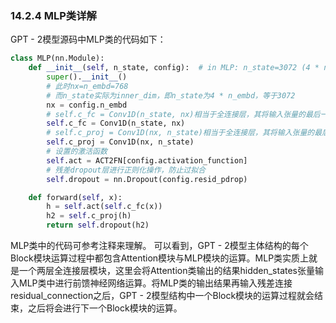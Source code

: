 ### 14.2.4 MLP类详解
GPT - 2模型源码中MLP类的代码如下：
```python
class MLP(nn.Module):
    def __init__(self, n_state, config):  # in MLP: n_state=3072 (4 * n_embd)
        super().__init__()
        # 此时nx=n_embd=768
        # 而n_state实际为inner_dim，即n_state为4 * n_embd，等于3072
        nx = config.n_embd
        # self.c_fc = Conv1D(n_state, nx)相当于全连接层，其将输入张量的最后一个维度的维度大小由nx(768)投影为n_state(3072)，此时n_state=3072
        self.c_fc = Conv1D(n_state, nx)
        # self.c_proj = Conv1D(nx, n_state)相当于全连接层，其将输入张量的最后一个维度的维度大小由n_state(3072)投影为nx(768)，此时n_state=3072
        self.c_proj = Conv1D(nx, n_state)
        # 设置的激活函数
        self.act = ACT2FN[config.activation_function]
        # 残差dropout层进行正则化操作，防止过拟合
        self.dropout = nn.Dropout(config.resid_pdrop)

    def forward(self, x):
        h = self.act(self.c_fc(x))
        h2 = self.c_proj(h)
        return self.dropout(h2)
```
MLP类中的代码可参考注释来理解。
可以看到，GPT - 2模型主体结构的每个Block模块运算过程中都包含Attention模块与MLP模块的运算。MLP类实质上就是一个两层全连接层模块，这里会将Attention类输出的结果hidden_states张量输入MLP类中进行前馈神经网络运算。将MLP类的输出结果再输入残差连接residual_connection之后，GPT - 2模型结构中一个Block模块的运算过程就会结束，之后将会进行下一个Block模块的运算。 
